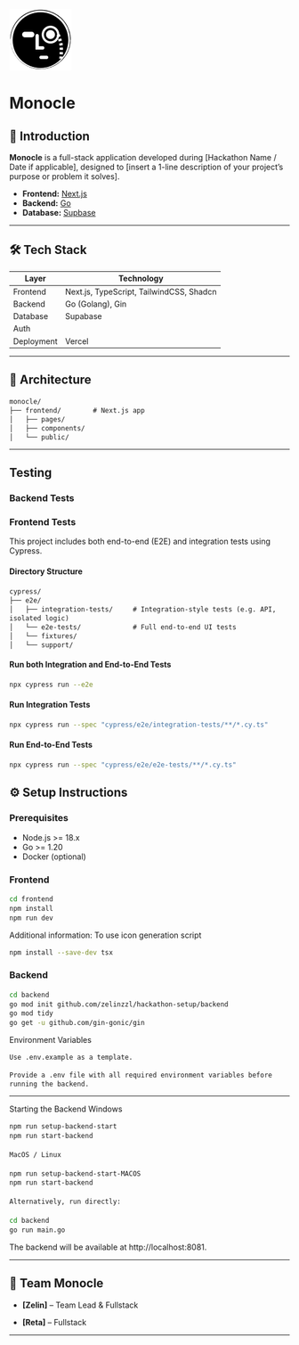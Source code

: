 ![alt text](src\public\Logo.svg)

# Monocle

## 📢 Introduction

**Monocle** is a full-stack application developed during \[Hackathon Name / Date if applicable], designed to \[insert a 1-line description of your project’s purpose or problem it solves].

- **Frontend:** [Next.js](https://nextjs.org/)
- **Backend:** [Go](https://golang.org/)
- **Database:** [Supbase](https://supabase.com/)

---

## 🛠️ Tech Stack

| Layer      | Technology                               |
| ---------- | ---------------------------------------- |
| Frontend   | Next.js, TypeScript, TailwindCSS, Shadcn |
| Backend    | Go (Golang), Gin                         |
| Database   | Supabase                                 |
| Auth       |                                          |
| Deployment | Vercel                                   |

---

## 🧩 Architecture

```
monocle/
├── frontend/        # Next.js app
│   ├── pages/
│   ├── components/
│   └── public/

```

---

## Testing

### Backend Tests







### Frontend Tests

This project includes both end-to-end (E2E) and integration tests using Cypress.

#### Directory Structure

```
cypress/
├── e2e/
│   ├── integration-tests/     # Integration-style tests (e.g. API, isolated logic)
│   └── e2e-tests/             # Full end-to-end UI tests
│   └── fixtures/ 
│   └── support/   
```

#### Run both Integration and End-to-End Tests

```bash
npx cypress run --e2e
```

#### Run Integration Tests

```bash
npx cypress run --spec "cypress/e2e/integration-tests/**/*.cy.ts"
```

#### Run End-to-End Tests

```bash
npx cypress run --spec "cypress/e2e/e2e-tests/**/*.cy.ts"
```



## ⚙️ Setup Instructions

### Prerequisites

- Node.js >= 18.x
- Go >= 1.20
- Docker (optional)

### Frontend

```bash
cd frontend
npm install
npm run dev
```

Additional information: To use icon generation script

```bash
npm install --save-dev tsx
```

### Backend

```bash
cd backend
go mod init github.com/zelinzzl/hackathon-setup/backend
go mod tidy
go get -u github.com/gin-gonic/gin
```

Environment Variables

    Use .env.example as a template.

    Provide a .env file with all required environment variables before running the backend.

---

Starting the Backend
Windows

```bash
npm run setup-backend-start
npm run start-backend

MacOS / Linux

npm run setup-backend-start-MACOS
npm run start-backend

Alternatively, run directly:

cd backend
go run main.go
```

The backend will be available at http://localhost:8081.

---

## 🧐 Team Monocle

- **[Zelin]** – Team Lead & Fullstack

- **[Reta]** – Fullstack

---

